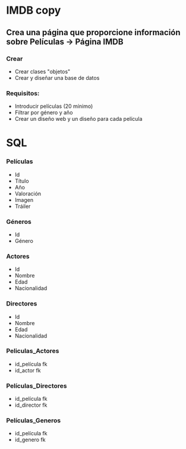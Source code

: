 # IMDB copy

## Crea una página que proporcione información sobre Películas -> Página IMDB

### Crear
- Crear clases "objetos"
- Crear y diseñar una base de datos

### Requisitos:
- Introducir películas (20 mínimo)
- Filtrar por género y año
- Crear un diseño web y un diseño para cada película


# SQL
### Películas
- Id
- Título
- Año
- Valoración
- Imagen
- Tráiler

### Géneros
- Id
- Género

### Actores
- Id
- Nombre
- Edad
- Nacionalidad

### Directores
- Id
- Nombre
- Edad
- Nacionalidad

### Peliculas_Actores
- id_película fk
- id_actor fk

### Películas_Directores
- id_película fk
- id_director fk

### Películas_Generos
- id_película fk
- id_genero fk